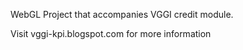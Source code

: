 WebGL Project that accompanies VGGI credit module.

Visit vggi-kpi.blogspot.com for more information
